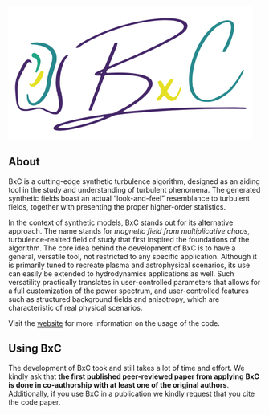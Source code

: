 ![logo](/docs/assets/images/logo.png)

## About
BxC is a cutting-edge synthetic turbulence algorithm, designed as an aiding tool in the study and understanding of turbulent phenomena. The generated synthetic fields boast an actual “look-and-feel” resemblance to turbulent fields, together with presenting the proper higher-order statistics.

In the context of synthetic models, BxC stands out for its alternative approach. The name stands for *magnetic field from multiplicative chaos*, turbulence-realted field of study that first inspired the foundations of the algorithm. The core idea behind the development of BxC is to have a general, versatile tool, not restricted to any specific application. Although it is primarily tuned to recreate plasma and astrophysical scenarios, its use can easily be extended to hydrodynamics applications as well. Such versatility practically translates in user-controlled parameters that allows for a full customization of the power spectrum, and user-controlled features such as structured background fields and anisotropy, which are characteristic of real physical scenarios. 

Visit the [website](http://bxc.academy) for more information on the usage of the code.

## Using BxC
The development of BxC took and still takes a lot of time and effort. We kindly ask that **the first published peer-reviewed paper from applying BxC is done in co-authorship with at least one of the original authors**. Additionally, if you use BxC in a publication we kindly request that you cite the code paper.